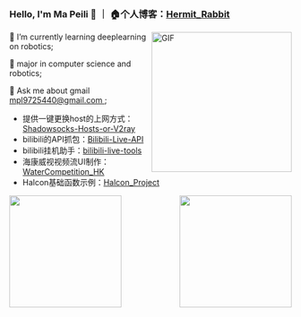 ### Hello, I'm Ma Peili 👋  ｜ 🏠个人博客：[Hermit_Rabbit](https://blog.csdn.net/lovely_yoshino)

<img align="right" alt="GIF" width="250px" src="https://i.pinimg.com/originals/e4/26/70/e426702edf874b181aced1e2fa5c6cde.gif" />

🌱 I’m currently learning deeplearning on robotics;

💼 major in computer science and robotics;

👯 Ask me about gmail <u> mpl9725440@gmail.com </u>;

- 提供一键更换host的上网方式：[Shadowsocks-Hosts-or-V2ray](https://github.com/lovelyyoshino/Shadowsocks-Hosts-or-V2ray)
- bilibili的API抓包：[Bilibili-Live-API](https://github.com/lovelyyoshino/Bilibili-Live-API)
- bilibili挂机助手：[bilibili-live-tools](https://github.com/Dawnnnnnn/bilibili-live-tools)
- 海康威视视频流UI制作：[WaterCompetition_HK](https://github.com/lovelyyoshino/WaterCompetition_HK)
- Halcon基础函数示例：[Halcon_Project](https://github.com/lovelyyoshino/Halcon_Project)

<img align="left" height="200px" src="https://github-readme-stats.vercel.app/api?username=lovelyyoshino&show_icons=true&icon_color=805AD5&text_color=718096&bg_color=ffffff" />
<img align="right"  height="200px" src="https://github-readme-stats.vercel.app/api/top-langs/?username=lovelyyoshino&show_icons=true&layout=compact&theme=vue"/>
<!--
**lovelyyoshino/lovelyyoshino** is a ✨ _special_ ✨ repository because its `README.md` (this file) appears on your GitHub profile.

Here are some ideas to get you started:

- 🔭 I’m currently working on ...
- 🌱 I’m currently learning ...
- 👯 I’m looking to collaborate on ...
- 🤔 I’m looking for help with ...
- 💬 Ask me about ...
- 📫 How to reach me: ...
- 😄 Pronouns: ...
- ⚡ Fun fact: ...
-->
